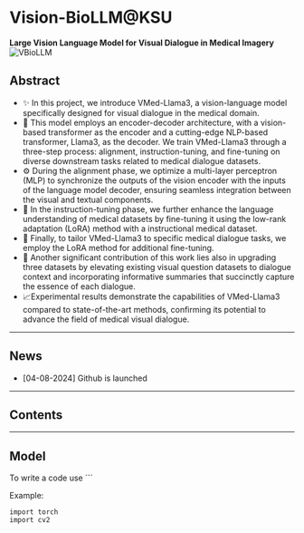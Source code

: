 # Vision-BioLLM@KSU #
**Large Vision Language Model for Visual Dialogue in Medical Imagery**
![VBioLLM](https://github.com/user-attachments/assets/e59a3e10-9cd4-4562-a7a4-c66bab69bf3e)
## Abstract ##
- :sparkles: In this project, we introduce VMed-Llama3, a vision-language model specifically designed for visual dialogue in the medical domain.
- :jigsaw: This model employs an encoder-decoder architecture, with a vision-based transformer as the encoder and a cutting-edge NLP-based transformer, Llama3, as the decoder. We train VMed-Llama3 through a three-step process: alignment, instruction-tuning, and fine-tuning on diverse downstream tasks related to medical dialogue datasets.
- :gear: During the alignment phase, we optimize a multi-layer perceptron (MLP) to synchronize the outputs of the vision encoder with the inputs of the language model decoder, ensuring seamless integration between the visual and textual components.
- :link: In the instruction-tuning phase, we further enhance the language understanding of medical datasets by fine-tuning it using the low-rank adaptation (LoRA) method with a instructional medical dataset.
- :blue_book: Finally, to tailor VMed-Llama3 to specific medical dialogue tasks, we employ the LoRA method for additional fine-tuning.
- :wrench: Another significant contribution of this work lies also in upgrading three datasets by elevating existing visual question datasets to dialogue context and incorporating informative summaries that succinctly capture the essence of each dialogue.
- :chart_with_upwards_trend:Experimental results demonstrate the capabilities of VMed-Llama3 compared to state-of-the-art methods, confirming its  potential to advance the field of medical visual dialogue.
-----
## News ##
- [04-08-2024] Github is launched
---
## Contents ##

---
## Model ##

To write a code use ```

Example:
```
import torch
import cv2
```

